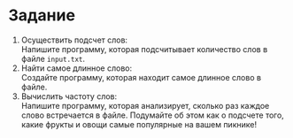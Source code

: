 # Задание
1. Осуществить подсчет слов:\
Напишите программу, которая подсчитывает количество слов в
файле `input.txt`.
2. Найти самое длинное слово:\
Создайте программу, которая находит самое длинное слово в  файле.
3. Вычислить частоту слов:\
Напишите программу, которая анализирует, сколько раз каждое
слово встречается в файле. Подумайте об этом как о подсчете того,
какие фрукты и овощи самые популярные на вашем пикнике! 
